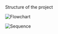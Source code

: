 Structure of the project

![Flowchart](https://user-images.githubusercontent.com/98872937/153472637-0d494f5f-651e-4311-bbe1-3b64e7338bbb.jpeg)

![Sequence](https://user-images.githubusercontent.com/98872937/153473273-c6796a46-b036-4468-971f-95b48dce87c0.jpeg)
